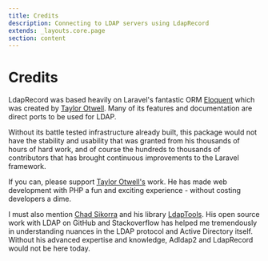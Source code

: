 ```yaml
---
title: Credits
description: Connecting to LDAP servers using LdapRecord
extends: _layouts.core.page
section: content
---
```


# Credits

LdapRecord was based heavily on Laravel's fantastic ORM [Eloquent](https://laravel.com/docs/core/v2/eloquent)
which was created by [Taylor Otwell](https://github.com/taylorotwell). Many of its features and
documentation are direct ports to be used for LDAP.

Without its battle tested infrastructure already built, this package would not have the stability and
usability that was granted from his thousands of hours of hard work, and of course the hundreds to
thousands of contributors that has brought continuous improvements to the Laravel framework.

If you can, please support [Taylor Otwell's](https://github.com/taylorotwell) work. He has made web
development with PHP a fun and exciting experience - without costing developers a dime.

I must also mention [Chad Sikorra](https://github.com/ChadSikorra) and his library [LdapTools](https://github.com/ldaptools/ldaptools).
His open source work with LDAP on GitHub and Stackoverflow has helped me tremendously in
understanding nuances in the LDAP protocol and Active Directory itself. Without his
advanced expertise and knowledge, Adldap2 and LdapRecord would not be here today.